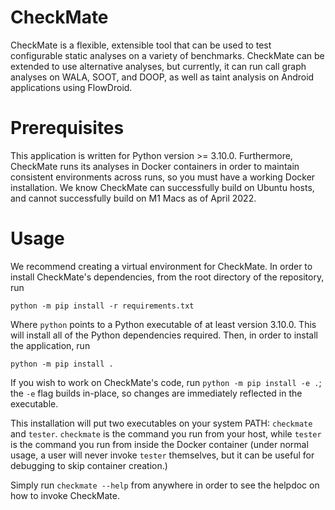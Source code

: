 # CheckMate

CheckMate is a flexible, extensible tool that can be used to test configurable 
static analyses on a variety of benchmarks.
CheckMate can be extended to use alternative analyses, but currently, it can run 
call graph analyses on WALA, SOOT, and DOOP, as well as taint analysis on Android
applications using FlowDroid.

# Prerequisites
This application is written for Python version >= 3.10.0. Furthermore, 
CheckMate runs its analyses in Docker containers in order to maintain consistent
environments across runs, so you must have a working Docker installation.
We know CheckMate can successfully build on Ubuntu hosts, and cannot successfully 
build on M1 Macs as of April 2022.

# Usage

We recommend creating a virtual environment for CheckMate. In order to install 
CheckMate's dependencies, from the root directory of the repository, run

`python -m pip install -r requirements.txt`

Where `python` points to a Python executable of at least version 3.10.0. 
This will install all of the Python dependencies required. Then, in order to install
the application, run

`python -m pip install .`

If you wish to work on CheckMate's code, run `python -m pip install -e .`; the `-e` 
flag builds in-place, so changes are immediately reflected in the executable.

This installation will put two executables on your system PATH: `checkmate` and
`tester`. `checkmate` is the command you run from your host, while `tester` 
is the command you run from inside the Docker container (under normal usage, a user
will never invoke `tester` themselves, but it can be useful for debugging to skip
container creation.)

Simply run `checkmate --help` from anywhere in order to see the helpdoc on how to
invoke CheckMate.
